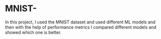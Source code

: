 # MNIST-
In this project, I used the MNIST dataset and used different ML models and then with the help of performance metrics I compared different models and showed which one is better.
